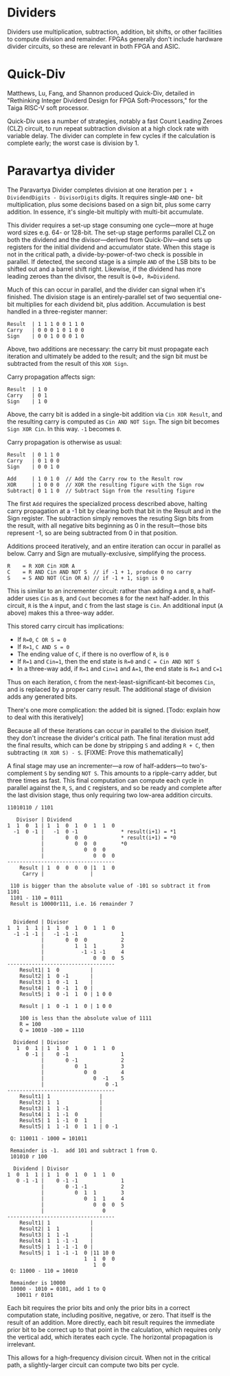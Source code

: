 Dividers
========

Dividers use multiplication, subtraction, addition, bit shifts, or other
facilities to compute division and remainder.  FPGAs generally don't include
hardware divider circuits, so these are relevant in both FPGA and ASIC.

# Quick-Div

Matthews, Lu, Fang, and Shannon produced Quick-Div, detailed in "Rethinking
Integer Dividerd Design for FPGA Soft-Processors," for the Taiga RISC-V soft
processor.

Quick-Div uses a number of strategies, notably a fast Count Leading Zeroes
(CLZ) circuit, to run repeat subtraction division at a high clock rate with
variable delay.  The divider can complete in few cycles if the calculation
is complete early; the worst case is division by 1.

# Paravartya divider

The Paravartya Divider completes division at one iteration per
`1 + DividendDigits - DivisorDigits` digits.  It requires single-`AND` one-
bit multiplication, plus some decisions based on a sign bit, plus some
carry addition.  In essence, it's single-bit multiply with multi-bit
accumulate.

This divider requires a set-up stage consuming one cycle—more at huge word
sizes e.g. 64- or 128-bit.  The set-up stage performs parallel CLZ on both
the dividend and the divisor—derived from Quick-Div—and sets up registers
for the initial dividend and accumulator state.  When this stage is not
in the critical path, a divide-by-power-of-two check is possible in parallel.
If detected, the second stage is a simple `AND` of the LSB bits to be shifted
out and a barrel shift right.  Likewise, if the dividend has more leading
zeroes than the divisor, the result is `Q=0, R=Dividend`.

Much of this can occur in parallel, and the divider can signal when it's
finished.  The division stage is an entirely-parallel set of two sequential
one-bit multiplies for each dividend bit, plus addition.  Accumulation is
best handled in a three-register manner:

```
Result  | 1 1 1 0 0 1 1 0
Carry   | 0 0 0 1 0 1 0 0
Sign    | 0 0 1 0 0 0 1 0
```
Above, two additions are necessary: the carry bit must propagate each
iteration and ultimately be added to the result; and the sign bit must be
subtracted from the result of this `XOR Sign`.

Carry propagation affects sign:
```
Result  | 1 0
Carry   | 0 1
Sign    | 1 0

```
Above, the carry bit is added in a single-bit addition via `Cin XOR Result`,
and the resulting carry is computed as `Cin AND NOT Sign`.  The sign bit
becomes `Sign XOR Cin`.  In this way. `-1` becomes `0`.

Carry propagation is otherwise as usual:
```
Result  | 0 1 1 0
Carry   | 0 1 0 0
Sign    | 0 0 1 0

Add     | 1 0 1 0  // Add the Carry row to the Result row
XOR     | 1 0 0 0  // XOR the resulting figure with the Sign row
Subtract| 0 1 1 0  // Subtract Sign from the resulting figure
```

The first `Add` requires the specialized process described above, halting
carry propagation at a -1 bit by clearing both that bit in the Result and in
the Sign register.  The subtraction simply removes the resuting Sign bits
from the result, with all negative bits beginning as 0 in the result—those
bits represent -1, so are being subtracted from 0 in that position.

Additions proceed iteratively, and an entire iteration can occur in parallel
as below.  Carry and Sign are mutually-exclusive, simplifying the process.
```
R    = R XOR Cin XOR A
C    = R AND Cin AND NOT S  // if -1 + 1, produce 0 no carry
S    = S AND NOT (Cin OR A) // if -1 + 1, sign is 0
```

This is similar to an incrementer circuit:  rather than adding `A` and `B`,
a half-adder uses `Cin` as `B`, and `Cout` becomes `B` for the next half-adder.
In this circuit, `R` is the `A` input, and `C` from the last stage is `Cin`.
An additional input (`A` above) makes this a three-way adder.

This stored carry circuit has implications:

* If `R=0`, `C OR S = 0`
* If `R=1`, `C AND S = 0`
* The ending value of `C`, if there is no overflow of `R`, is `0`
* If `R=1` and `Cin=1`, then the end state is `R=0` and `C = Cin AND NOT S`
* In a three-way add, if `R=1` and `Cin=1` and `A=1`, the end state is `R=1`
  and `C=1`

Thus on each iteration, `C` from the next-least-significant-bit becomes `Cin`,
and is replaced by a proper carry result.  The additional stage of division
adds any generated bits.

There's one more complication:  the added bit is signed. [Todo:  explain how
to deal with this iteratively]

Because all of these iterations can occur in parallel to the division itself,
they don't increase the divider's critical path.  The final iteration must add
the final results, which can be done by stripping `S` and adding `R + C`, then
subtracting `(R XOR S) - S`.  [FIXME:  Prove this mathematically]

A final stage may use an incrementer—a row of half-adders—to two's-complement
`S` by sending `NOT S`.  This amounts to a ripple-carry adder, but three
times as fast.  This final computation can compute each cycle in parallel
against the `R`, `S`, and `C` registers,  and so be ready and complete after
the last division stage, thus only requiring two low-area addition circuits.

```
11010110 / 1101 

   Divisor | Dividend
1  1  0  1 | 1  1  0  1  0  1  1  0
  -1  0 -1 |   -1  0 -1              * result(i+1) = *1 
           |       0  0  0           * result(i+1) = *0
           |          0  0  0        *0
           |             0  0  0
           |                0  0  0
-----------------------------------
    Result | 1  0  0  0  0 |1  1  0
     Carry |               |   

 110 is bigger than the absolute value of -101 so subtract it from 1101
 1101 - 110 = 0111
 Result is 10000r111, i.e. 16 remainder 7


  Dividend | Divisor
1  1  1  1 | 1  1  0  1  0  1  1  0
  -1 -1 -1 |   -1 -1 -1              1  
           |       0  0  0           2
           |          1  1  1        3
           |            -1 -1 -1     4   
           |                0  0  0  5   
-----------------------------------
    Result1| 1  0          |
    Result2| 1  0 -1       |       
    Result3| 1  0 -1  1    | 
    Result4| 1  0 -1  1  0 |
    Result5| 1  0 -1  1  0 | 1 0 0

    Result | 1  0 -1  1  0 | 1 0 0 

    100 is less than the absolute value of 1111
    R = 100
    Q = 10010 -100 = 1110

  Dividend | Divisor
   1  0  1 | 1  1  0  1  0  1  1  0
      0 -1 |    0 -1                 1
           |       0 -1              2
           |          0  1           3
           |             0  0        4
           |                0  -1    5
           |                    0 -1    
-----------------------------------
    Result1| 1                |
    Result2| 1  1             |     
    Result3| 1  1 -1          |
    Result4| 1  1 -1  0       |    
    Result5| 1  1 -1  0  1    |
    Result5| 1  1 -1  0  1  1 | 0 -1   

 Q: 110011 - 1000 = 101011

 Remainder is -1.  add 101 and subtract 1 from Q.
 101010 r 100

  Dividend | Divisor
1  0  1  1 | 1  1  0  1  0  1  1  0
   0 -1 -1 |    0 -1 -1              1
           |       0 -1 -1           2
           |          0  1  1        3
           |             0  1  1     4
           |                0  0  0  5
           |                   0       
-----------------------------------
    Result1| 1             |   
    Result2| 1  1          |        
    Result3| 1  1 -1       |   
    Result4| 1  1 -1 -1    |       
    Result5| 1  1 -1 -1  0 |   
    Result5| 1  1 -1 -1  0 |11 10 0   
                         1  1  0  0
                            1  0
 Q: 11000 - 110 = 10010

 Remainder is 10000
 10000 - 1010 = 0101, add 1 to Q
   10011 r 0101
```

Each bit requires the prior bits and only the prior bits in a correct
computation state, including positive, negative, or zero.  That itself
is the result of an addition.  More directly, each bit result requires
the immediate prior bit to be correct up to that point in the
calculation, which requires only the vertical add, which iterates each
cycle.  The horizontal propagation is irrelevant.

This allows for a high-frequency division circuit.  When not in the critical
path, a slightly-larger circuit can compute two bits per cycle.
